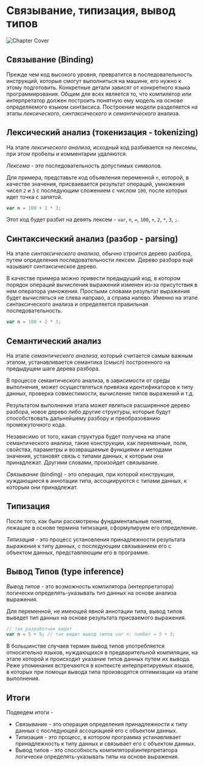 # Связывание, типизация, вывод типов

![Chapter Cover](./images/chapter-cover.png)

## Связывание (Binding)

Прежде чем код высокого уровня, превратится в последовательность инструкций, которые смогут выполниться на машине, его нужно к этому подготовить. Конкретные детали зависят от конкретного языка программирования. Общим для всех является то, что компилятор или интерпретатор должен построить понятную ему модель на основе определяемого языком синтаксиса. Построение модели разделяется на этапы _лексического_, _синтаксического_ и _семантического_ анализа.

## Лексический анализ (токенизация - tokenizing)

На этапе _лексического анализа_, исходный код разбивается на лексемы, при этом пробелы и комментарии удаляются.

_Лексема_ - это последовательность допустимых символов.

Для примера, представьте код объявления переменной `n`, которой, в качестве значения, присваивается результат операций, умножения чисел `2` и `3` с последующим сложением с числом `100`, после которых идет точка с запятой.

```typescript
var n = 100 + 2 * 3;
```

Этот код будет разбит на девять лексем - `var`, `n`, `=`, `100`, `+`, `2`, `*`, `3`, `;`.

## Синтаксический анализ (разбор - parsing)

На этапе _синтаксического анализа_, обычно строится дерево разбора, путем определения последовательности лексем. Дерево разбора ещё называют синтаксическое дерево.

В качестве примера можно привести предыдущий код, в котором порядок операций вычисления выражений изменен из-за присутствия в нем оператора умножения. Простыми словами результат выражения будет вычисляться не слева направо, а справа налево. Именно на этапе синтаксического анализа и определяется правильная последовательность.

```typescript
var n = 100 + 2 * 3;
```

## Семантический анализ

На этапе _семантического анализа_, который считается самым важным этапом, устанавливается семантика (смысл) построенного на предыдущем шаге дерева разбора.

В процессе семантического анализа, в зависимости от среды выполнения, может осуществляться привязка идентификаторов к типу данных, проверка совместимости, вычисление типов выражений и т.д.

Результатом выполнения этапа может являться расширенное дерево разбора, новое дерево либо другие структуры, которые будут способствовать дальнейшему разбору и преобразованию промежуточного кода.

Независимо от того, какая структура будет получена на этапе семантического анализа, такие конструкции, как переменные, поля, свойства, параметры и возвращаемые функциями и методами значения, установят связь с типами данных, к которым они принадлежат. Другими словами, произойдет связывание.

_Связывание_ (binding) - это операция, при которой конструкции, нуждающиеся в аннотации типа, ассоциируются с типами данных, к которым они принадлежат.

## Типизация

После того, как были рассмотрены фундаментальные понятия, лежащие в основе термина типизация, сформулируем его определение.

_Типизация_ - это процесс установления принадлежности результата выражения к типу данных, с последующим связыванием его с объектом данных, представляющим его в программе.

## Вывод Типов (type inference)

_Вывод типов_ - это возможность компилятора (интерпретатора) логически определять-указывать тип данных на основе анализа выражения.

Для переменной, не имеющей явной аннотации типа, вывод типов выведет тип данных на основе результата присваемого выражения.

```typescript
// так разработчик видит
var n = 5 + 5; // так видит вывод типов var n: number = 5 + 5;
```

В большинстве случаев термин вывод типов употребляется относительно языков, нуждающихся в предварительной компиляции, на этапе которой и происходит указание типов данных путем их вывода. Реже упоминания встречаются в контексте интерпретируемых языков, в которых при помощи вывода типа производятся оптимизации на этапе выполнения.

## Итоги

Подведем итоги -

-   Связывание - это операция определения принадлежности к типу данных с последующей ассоциацией его с объектом данных.
-   Типизация - это процесс, в котором программа устанавливает принадлежность к типу данных и связывает его с объектом данных.
-   Вывод типов - это способность компилятора\интерпретатора логически определять-указывать типы на основе выражения.
